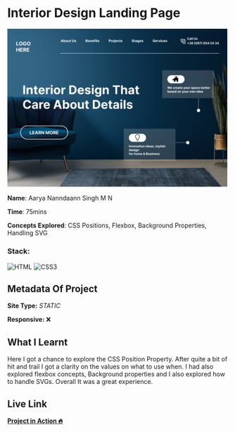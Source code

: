 # Interior Design Landing Page

![Interior Design Landing Page](./10.png)

**Name**: Aarya Nanndaann Singh M N

**Time**:  75mins 

**Concepts Explored**: CSS Positions, Flexbox, Background Properties, Handling SVG

### **Stack**:

![HTML](https://img.shields.io/badge/-HTML5-orange)
![CSS3](https://img.shields.io/badge/-CSS3-blue)



## Metadata Of Project
**Site Type:** *STATIC*

**Responsive:** ❌

## What I Learnt

Here I got a chance to explore the CSS Position Property. After quite a bit of hit and trail I got a clarity on the values on what to use when. I had also explored flexbox concepts, Background properties and I also explored how to handle SVGs. Overall It was a great experience.

## Live Link
**[Project in Action 🔥](https://interior-design-fsjs.netlify.app/)**